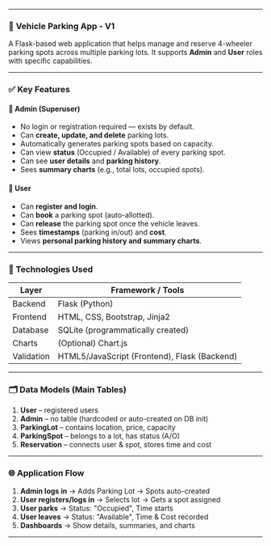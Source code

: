 
---

### 🚗 **Vehicle Parking App - V1**

A Flask-based web application that helps manage and reserve 4-wheeler parking spots across multiple parking lots. It supports **Admin** and **User** roles with specific capabilities.

---

### ✅ **Key Features**

#### 👤 Admin (Superuser)

* No login or registration required — exists by default.
* Can **create, update, and delete** parking lots.
* Automatically generates parking spots based on capacity.
* Can view **status** (Occupied / Available) of every parking spot.
* Can see **user details** and **parking history**.
* Sees **summary charts** (e.g., total lots, occupied spots).

#### 🙋 User

* Can **register and login**.
* Can **book** a parking spot (auto-allotted).
* Can **release** the parking spot once the vehicle leaves.
* Sees **timestamps** (parking in/out) and **cost**.
* Views **personal parking history and summary charts**.

---

### 🧱 Technologies Used

| Layer      | Framework / Tools                            |
| ---------- | -------------------------------------------- |
| Backend    | Flask (Python)                               |
| Frontend   | HTML, CSS, Bootstrap, Jinja2                 |
| Database   | SQLite (programmatically created)            |
| Charts     | (Optional) Chart.js                          |
| Validation | HTML5/JavaScript (Frontend), Flask (Backend) |

---

### 🗂️ Data Models (Main Tables)

1. **User** – registered users
2. **Admin** – no table (hardcoded or auto-created on DB init)
3. **ParkingLot** – contains location, price, capacity
4. **ParkingSpot** – belongs to a lot, has status (A/O)
5. **Reservation** – connects user & spot, stores time and cost

---

### 🌐 Application Flow

1. **Admin logs in** → Adds Parking Lot → Spots auto-created
2. **User registers/logs in** → Selects lot → Gets a spot assigned
3. **User parks** → Status: "Occupied", Time starts
4. **User leaves** → Status: "Available", Time & Cost recorded
5. **Dashboards** → Show details, summaries, and charts

---

